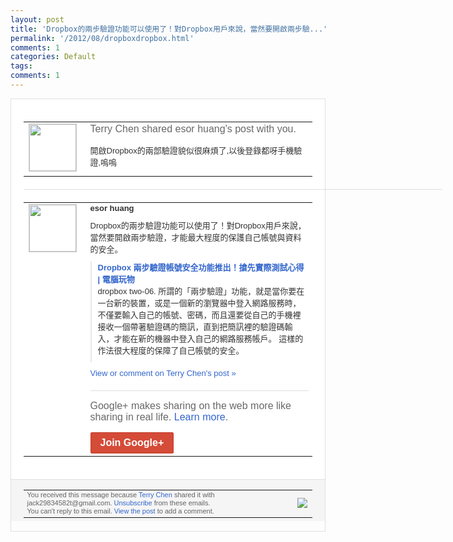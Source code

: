 ```yaml
---
layout: post
title: 'Dropbox的兩步驗證功能可以使用了！對Dropbox用戶來說，當然要開啟兩步驗...'
permalink: '/2012/08/dropboxdropbox.html'
comments: 1
categories: Default
tags: 
comments: 1
---
```

<div style="border:solid 1px #dfdfdf;color:#686868;font:13px Arial"><div style="background-color:#fff;padding:20px;"><table cellpadding="0" cellspacing="0"><tr><td style="padding-right:15px;vertical-align:top"><a href="https://plus.google.com/_/notifications/emlink?emrecipient=110200756825219614165&amp;emid=COC0l5KOhLICFYNlcAodSjMAAA&amp;path=%2F108643996575278738906&amp;dt=1345943467590&amp;uob=8"><img height="75" src="https://lh3.googleusercontent.com/-KKRGTyJ5Bl0/AAAAAAAAAAI/AAAAAAAAEEY/jllxqER5dCk/s75-c-k-a/photo.jpg" style="border:solid 1px #cccccc;" width="75"/></a></td><td style="width:578px;color:#333;font:13px Arial;vertical-align:top"><div style="color:#686868;font:16px Arial;padding-bottom:15px">Terry Chen shared esor huang's post with you.</div><div style="padding-bottom:10px">開啟Dropbox的兩部驗證貌似很麻煩了<wbr/>,以後登錄都呀手機驗證,嗚嗚</div></td></tr></table><div style="margin:20px 0;border-bottom:solid 1px #dfdfdf;width:670px"></div><table cellpadding="0" cellspacing="0"><tr><td style="padding-right:15px;vertical-align:top"><a href="https://plus.google.com/_/notifications/emlink?emrecipient=110200756825219614165&amp;emid=COC0l5KOhLICFYNlcAodSjMAAA&amp;path=%2F100105166562504132677&amp;dt=1345943467590&amp;uob=8"><img height="75" src="https://lh6.googleusercontent.com/-Btkzy13a2UQ/AAAAAAAAAAI/AAAAAAAAJ14/FUQwzs69ZYE/s75-c-k-a/photo.jpg" style="border:solid 1px #cccccc;" width="75"/></a></td><td style="width:578px;color:#333;font:13px Arial;vertical-align:top"><div style="font-weight:bold;padding-bottom:10px">esor huang</div><div style="padding-bottom:10px">Dropbox的兩步驗證功能可以使用了！<wbr/>對Dropbox用戶來說，當然要開啟兩步<wbr/>驗證，才能最大程度的保護自己帳號與資料的<wbr/>安全。</div><div style="margin-bottom:10px;padding-left:10px; border-left:2px solid #EAEAEA"><span style="margin-right:5px"><a href="http://playpcesor.blogspot.com/2012/08/dropbox.html" style="color:#3366CC;text-decoration:none"><span style="font-weight:bold">Dropbox 兩步驗證帳號安全功能推出！搶先實際測試心<wbr/>得 | 電腦玩物</span></a><div style="padding-bottom:10px">dropbox two-06. 所謂的「兩步驗證」功能，就是當你要在一台<wbr/>新的裝置，或是一個新的瀏覽器中登入網路服<wbr/>務時，不僅要輸入自己的帳號、密碼，而且還<wbr/>要從自己的手機裡接收一個帶著驗證碼的簡訊<wbr/>，直到把簡訊裡的驗證碼輸入，才能在新的機<wbr/>器中登入自己的網路服務帳戶。 這樣的作法很大程度的保障了自己帳號的安全<wbr/>。</div></span></div><a href="https://plus.google.com/_/notifications/emlink?emrecipient=110200756825219614165&amp;emid=COC0l5KOhLICFYNlcAodSjMAAA&amp;path=%2F108643996575278738906%2Fposts%2F75zm8qtXtAx%3Fgpinv%3DAMIXal_QtQZN0AsNaE3zh4PpLrpwMkB-pHhTH1Lq0WQ7xSxK2OyikyQrIjWxA-aubIkooal1iMQguHUpAAhNeIj8k7T0Bg47_Bxpr1YhvLjp6BYGM5WuS9I&amp;dt=1345943467590&amp;uob=8" style="color:#3366CC;text-decoration:none">View or comment on Terry Chen's post »</a><div style="margin-top:20px;border-top:solid 1px #dfdfdf"><div style="padding:15px 0;color:#686868;font:16px Arial">Google+ makes sharing on the web more like sharing in real life. <a href="http://www.google.com/+/learnmore/" style="color:#3366CC;text-decoration:none">Learn more</a>.</div><a href="https://plus.google.com/_/notifications/emlink?emrecipient=110200756825219614165&amp;emid=COC0l5KOhLICFYNlcAodSjMAAA&amp;path=%2F%3Fgpinv%3DAMIXal_QtQZN0AsNaE3zh4PpLrpwMkB-pHhTH1Lq0WQ7xSxK2OyikyQrIjWxA-aubIkooal1iMQguHUpAAhNeIj8k7T0Bg47_Bxpr1YhvLjp6BYGM5WuS9I&amp;dt=1345943467590&amp;uob=8" style="display:inline-block;padding:7px 15px;background-color:#d44b38; color:#fff;font-size:16px; font-weight:bold;border-radius:2px;-webkit-border-radius:2px; -moz-border-radius:2px;border:solid 1px #c43b28; white-space:nowrap;text-decoration:none">Join Google+</a></div></td></tr></table></div><div style="border-top:solid 1px #dfdfdf;padding:0 20px; background-color:#f5f5f5"><table cellpadding="0" cellspacing="0" style="height:50px"><tbody><tr><td style="vertical-align:middle;width:100%; color:#636363;font:11px Arial; line-height:120%">You received this message because <a href="https://plus.google.com/_/notifications/emlink?emrecipient=110200756825219614165&amp;emid=COC0l5KOhLICFYNlcAodSjMAAA&amp;path=%2F108643996575278738906%3Fgpinv%3DAMIXal_QtQZN0AsNaE3zh4PpLrpwMkB-pHhTH1Lq0WQ7xSxK2OyikyQrIjWxA-aubIkooal1iMQguHUpAAhNeIj8k7T0Bg47_Bxpr1YhvLjp6BYGM5WuS9I&amp;dt=1345943467590&amp;uob=8" style="color:#3366CC;text-decoration:none">Terry Chen</a> shared it with jack29834582t@gmail.com. <a href="https://plus.google.com/_/notifications/emlink?emrecipient=110200756825219614165&amp;emid=COC0l5KOhLICFYNlcAodSjMAAA&amp;path=%2F_%2Fnonplus%2Femailsettings%3Fgpinv%3DAMIXal_QtQZN0AsNaE3zh4PpLrpwMkB-pHhTH1Lq0WQ7xSxK2OyikyQrIjWxA-aubIkooal1iMQguHUpAAhNeIj8k7T0Bg47_Bxpr1YhvLjp6BYGM5WuS9I%26est%3DADH5u8VyaqshveFKY3mRR7n_feDly8xUwhzMw6z1YxLF08snKmBfMlclXKyFimSt0TbPXDUNEcatYJXCBZeo-zc6T9mqgL4mLCPTPDIxSLjQTTsj5rraHNdSR674QAhSe8YAuF8E6vqsS6lJrAbLv8D6jcSX3YJfTA&amp;dt=1345943467590&amp;uob=8" style="color:#3366CC;text-decoration:none">Unsubscribe</a> from these emails.<br/>You can't reply to this email. <a href="https://plus.google.com/_/notifications/emlink?emrecipient=110200756825219614165&amp;emid=COC0l5KOhLICFYNlcAodSjMAAA&amp;path=%2F108643996575278738906%2Fposts%2F75zm8qtXtAx%3Fgpinv%3DAMIXal_QtQZN0AsNaE3zh4PpLrpwMkB-pHhTH1Lq0WQ7xSxK2OyikyQrIjWxA-aubIkooal1iMQguHUpAAhNeIj8k7T0Bg47_Bxpr1YhvLjp6BYGM5WuS9I&amp;dt=1345943467590&amp;uob=8" style="color:#3366CC;text-decoration:none">View the post</a> to add a comment.<br/></td><td><img src="https://ssl.gstatic.com/s2/oz/images/notifications/logo/google-plus-6617a72bb36cc548861652780c9e6ff1.png"/></td></tr></tbody></table></div></div>